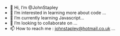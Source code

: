 - 👋 Hi, I’m @JohnStapley
- 👀 I’m interested in learning more about code ...
- 🌱 I’m currently learning Javascript...
- 💞️ I’m looking to collaborate on ...
- 📫 How to reach me : johnstapley@hotmail.co.uk ...


<!---
JohnStapley/JohnStapley is a ✨ special ✨ repository because its `README.md` (this file) appears on your GitHub profile.
You can click the Preview link to take a look at your changes.
--->
